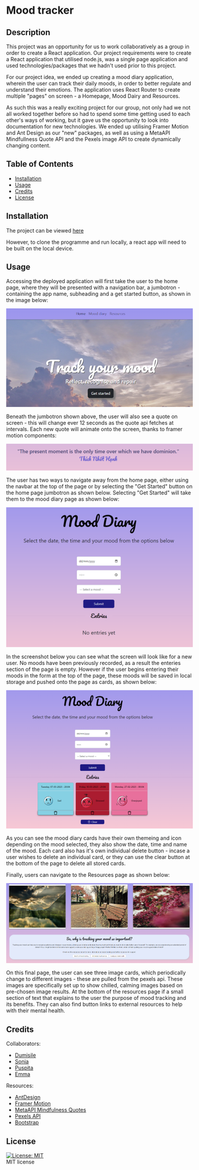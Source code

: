 # Mood tracker

## Description

This project was an opportunity for us to work collaboratively as a group in order to create a React application. Our project requirements were to create a React application that utilised node.js, was a single page application and used technologies/packages that we hadn't used prior to this project.

For our project idea, we ended up creating a mood diary application, wherein the user can track their daily moods, in order to better regulate and understand their emotions. The application uses React Router to create multiple "pages" on screen - a Homepage, Mood Dairy and Resources.

As such this was a really exciting project for our group, not only had we not all worked together before so had to spend some time getting used to each other's ways of working, but it gave us the opportunity to look into documentation for new technologies. We ended up utilising Framer Motion and Ant Design as our "new" packages, as well as using a MetaAPI Mindfullness Quote API and the Pexels image API to create dynamically changing content.

## Table of Contents

- [Installation](#installation)
- [Usage](#usage)
- [Credits](#credits)
- [License](#license)

## Installation

The project can be viewed [here](https://sparkling-bonbon-353948.netlify.app/)  

However, to clone the programme and run locally, a react app will need to be built on the local device.

## Usage

Accessing the deployed application will first take the user to the home page, where they will be presented with a navigation bar, a jumbotron - containing the app name, subheading and a get started button, as shown in the image below:  

![The navigation bar and home page jumbotron](./Images/HomePagev1.PNG)  

Beneath the jumbotron shown above, the user will also see a quote on screen - this will change ever 12 seconds as the quote api fetches at intervals. Each new quote will animate onto the screen, thanks to framer motion components:  

![The quote api](./Images/QuoteAPIv1.PNG)  

The user has two ways to navigate away from the home page, either using the navbar at the top of the page or by selecting the "Get Started" button on the home page jumbotron as shown below. Selecting "Get Started" will take them to the mood diary page as shown below:  

![Mood diary page, form and empty entries component](./Images/moodDiaryv1.PNG)  

In the screenshot below you can see what the screen will look like for a new user. No moods have been previously recorded, as a result the enteries section of the page is empty. However if the user begins entering their moods in the form at the top of the page, these moods will be saved in local storage and pushed onto the page as cards, as shown below:  

![Mood diary page with mood cards](./Images/moodDiaryCardsv2.PNG)

As you can see the mood diary cards have their own themeing and icon depending on the mood selected, they also show the date, time and name of the mood. Each card also has it's own individual delete button - incase a user wishes to delete an individual card, or they can use the clear button at the bottom of the page to delete all stored cards.

Finally, users can navigate to the Resources page as shown below:  

![Resources page, with three image cards and supporting text](./Images/ResourcePagev1.PNG)  

On this final page, the user can see three image cards, which periodically change to different images - these are pulled from the pexels api. These images are specifically set up to show chilled, calming images based on pre-chosen image results. At the bottom of the resources page if a small section of text that explains to the user the purpose of mood tracking and its benefits. They can also find button links to external resources to help with their mental health.

## Credits

Collaborators:  
- [Dumisile](https://github.com/DumisileM)  
- [Sonia](https://github.com/Sonia-deni)  
- [Puspita](https://github.com/PuspitaGoswami)  
- [Emma](https://github.com/EmH93)  

Resources:  
- [AntDesign](https://ant.design/)  
- [Framer Motion](https://www.framer.com/motion/)  
- [MetaAPI Mindfulness Quotes](https://rapidapi.com/unfied-inc-unfied-inc-default/api/metaapi-mindfulness-quotes)
- [Pexels API](https://www.pexels.com/api/)  
- [Bootstrap](https://getbootstrap.com/)

## License

[![License: MIT](https://img.shields.io/badge/License-MIT-yellow.svg)](https://opensource.org/licenses/MIT)  
MIT license

